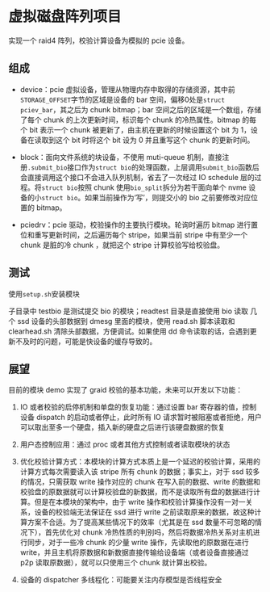 # 虚拟磁盘阵列项目

实现一个 raid4 阵列，校验计算设备为模拟的 pcie 设备。

## 组成

* device：pcie 虚拟设备，管理从物理内存中取得的存储资源，其中前`STORAGE_OFFSET`字节的区域是设备的 bar 空间，偏移0处是`struct pciev_bar`，其之后为 chunk bitmap；bar 空间之后的区域是一个数组，存储了每个 chunk 的上次更新时间，标识每个 chunk 的冷热属性。bitmap 的每个 bit 表示一个 chunk 被更新了，由主机在更新的时候设置这个 bit 为 1，设备在读取到这个 bit 时将这个 bit 设为 0 并且重写这个 chunk 的更新时间。

* block：面向文件系统的块设备，不使用 muti-queue 机制，直接注册`.submit_bio`接口作为`struct bio`的处理函数，上层调用`submit_bio`函数后会直接调用这个接口不会进入队列机制，省去了一次经过 IO schedule 层的过程。将`struct bio`按照 chunk 使用`bio_split`拆分为若干面向单个 nvme 设备的小`struct bio`。如果当前操作为‘写’，则提交小的 bio 之前要修改对应位置的 bitmap。

* pciedrv：pcie 驱动，校验操作的主要执行模块。轮询时遍历 bitmap 进行置位和重写更新时间，之后遍历每个 stripe，如果当前 stripe 中有至少一个 chunk 是脏的冷 chunk ，就把这个 stripe 计算校验写给校验盘。

## 测试

使用`setup.sh`安装模块

子目录中 testbio 是测试提交 bio 的模块；readtest 目录是直接使用 bio 读取 几个 ssd 设备的头部数据到 dmesg 里面的模块，使用 read.sh 脚本读取和 clearhead.sh 清除头部数据，方便调试。如果使用 dd 命令读取的话，会遇到更新不及时的问题，可能是快设备的缓存导致的。

## 展望

目前的模块 demo 实现了 graid 校验的基本功能，未来可以开发以下功能：

1. IO 或者校验的启停机制和单盘的恢复功能：通过设置 bar 寄存器的值，控制设备 dispatch 的启动或者停止，此时所有 IO 请求暂时被阻塞或者拒绝，用户可以取出至多一个硬盘，插入新的硬盘之后进行该硬盘数据的恢复

2. 用户态控制应用：通过 proc 或者其他方式控制或者读取模块的状态

3. 优化校验计算方式：本模块的计算方式本质上是一个延迟的校验计算，采用的计算方式每次需要读入该 stripe 所有 chunk 的数据；事实上，对于 ssd 较多的情况，只需获取 write 操作对应的 chunk 在写入前的数据、write 的数据和校验盘的原数据就可以计算校验盘的新数据，而不是读取所有盘的数据进行计算。但是在本模块的架构中，由于 write 操作和校验计算操作没有一对一关系，设备的校验端无法保证在 ssd 进行 write 之前读取原来的数据，故这种计算方案不合适。为了提高某些情况下的效率（尤其是在 ssd 数量不可忽略的情况下），首先优化对 chunk 冷热性质的判别吗，然后将数据冷热关系对主机进行同步，对于一些冷 chunk 的少量 write 操作，先读取他的原数据在进行write，并且主机将原数据和新数据直接传输给设备端（或者设备直接通过 p2p 读取原数据），就可以只使用三个 chunk 就计算出校验。

4. 设备的 dispatcher 多线程化：可能要关注内存模型是否线程安全